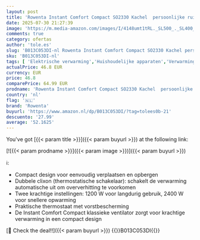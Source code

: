 ```yaml
---
layout: post
title: 'Rowenta Instant Comfort Compact SO2330 Kachel  persoonlijke ruimteverwarmer  luchtverhitter  2 vermogensstanden  stille verwarming  compact  gemakkelijk mee te nemen en op te bergen'
date: 2025-07-30 21:27:39
image: 'https://m.media-amazon.com/images/I/4148umt1tRL._SL500_._SL400_.jpg'
comments: true
category: ofertas
author: 'tole.es'
slug: 'B013C053DI-nl Rowenta Instant Comfort Compact SO2330 Kachel persoonlijke...'
sku: 'B013C053DI-nl'
tags: [ 'Elektrische verwarming','Huishoudelijke apparaten','Verwarming','Verwarming & verkoeling','Wonen & keuken','rowenta','🇳🇱', ]
actualPrice: 46.8 EUR
currency: EUR
price: 46.8
comparePrice: 64.99 EUR
prodname: 'Rowenta Instant Comfort Compact SO2330 Kachel  persoonlijke ruimteverwarmer  luchtverhitter  2 vermogensstanden  stille verwarming  compact  gemakkelijk mee te nemen en op te bergen'
country: 'nl'
flag: '🇳🇱'
brand: 'Rowenta'
buyurl: 'https://www.amazon.nl/dp/B013C053DI/?tag=tolees0b-21'
descuento: '27.99'
average: '52.1625'
---
```


You've got [{{< param title >}}]({{< param buyurl >}}) at the following link:

[![{{< param prodname >}}]({{< param image >}})]({{< param buyurl >}})

ℹ️:

- Compact design voor eenvoudig verplaatsen en opbergen
- Dubbele clixon (thermostatische schakelaar): schakelt de verwarming automatische uit om oververhitting te voorkomen
- Twee krachtige instellingen: 1200 W voor langdurig gebruik, 2400 W voor snellere opwarming
- Praktische thermostaat met vorstbescherming
- De Instant Comfort Compact klassieke ventilator zorgt voor krachtige verwarming in een compact design

[🛒 Check the deal!!]({{< param buyurl >}})
{{<world>}}B013C053DI{{</world>}}
